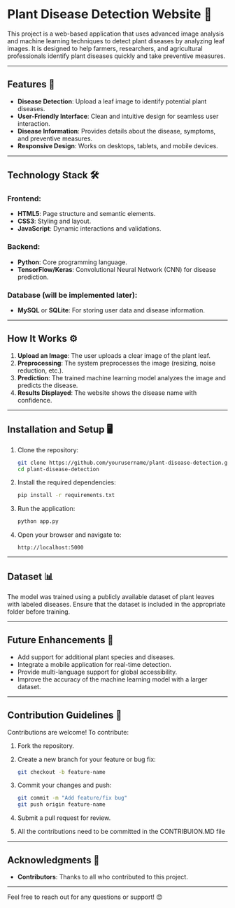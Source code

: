 # Plant Disease Detection Website 🌿

This project is a web-based application that uses advanced image analysis and machine learning techniques to detect plant diseases by analyzing leaf images. It is designed to help farmers, researchers, and agricultural professionals identify plant diseases quickly and take preventive measures.

---

## Features 🎯
- **Disease Detection**: Upload a leaf image to identify potential plant diseases.
- **User-Friendly Interface**: Clean and intuitive design for seamless user interaction.
- **Disease Information**: Provides details about the disease, symptoms, and preventive measures.
- **Responsive Design**: Works on desktops, tablets, and mobile devices.

---

## Technology Stack 🛠️

### Frontend:
- **HTML5**: Page structure and semantic elements.
- **CSS3**: Styling and layout.
- **JavaScript**: Dynamic interactions and validations.

### Backend:
- **Python**: Core programming language.
- **TensorFlow/Keras**: Convolutional Neural Network (CNN) for disease prediction.

### Database (will be implemented later):
- **MySQL** or **SQLite**: For storing user data and disease information.

---

## How It Works ⚙️

1. **Upload an Image**: The user uploads a clear image of the plant leaf.
2. **Preprocessing**: The system preprocesses the image (resizing, noise reduction, etc.).
3. **Prediction**: The trained machine learning model analyzes the image and predicts the disease.
4. **Results Displayed**: The website shows the disease name with confidence.

---

## Installation and Setup 🖥️

1. Clone the repository:
   ```bash
   git clone https://github.com/yourusername/plant-disease-detection.git
   cd plant-disease-detection
   ```

2. Install the required dependencies:
   ```bash
   pip install -r requirements.txt
   ```

3. Run the application:
   ```bash
   python app.py
   ```

4. Open your browser and navigate to:
   ```
   http://localhost:5000
   ```

---

## Dataset 📊
The model was trained using a publicly available dataset of plant leaves with labeled diseases. Ensure that the dataset is included in the appropriate folder before training.

---

## Future Enhancements 🚀
- Add support for additional plant species and diseases.
- Integrate a mobile application for real-time detection.
- Provide multi-language support for global accessibility.
- Improve the accuracy of the machine learning model with a larger dataset.

---

## Contribution Guidelines 🤝
Contributions are welcome! To contribute:

1. Fork the repository.
2. Create a new branch for your feature or bug fix:
   ```bash
   git checkout -b feature-name
   ```
3. Commit your changes and push:
   ```bash
   git commit -m "Add feature/fix bug"
   git push origin feature-name
   ```
4. Submit a pull request for review.

5. All the contributions need to be committed in the CONTRIBUION.MD file 

---


## Acknowledgments 🙌
- **Contributors**: Thanks to all who contributed to this project.

---

Feel free to reach out for any questions or support! 😊
